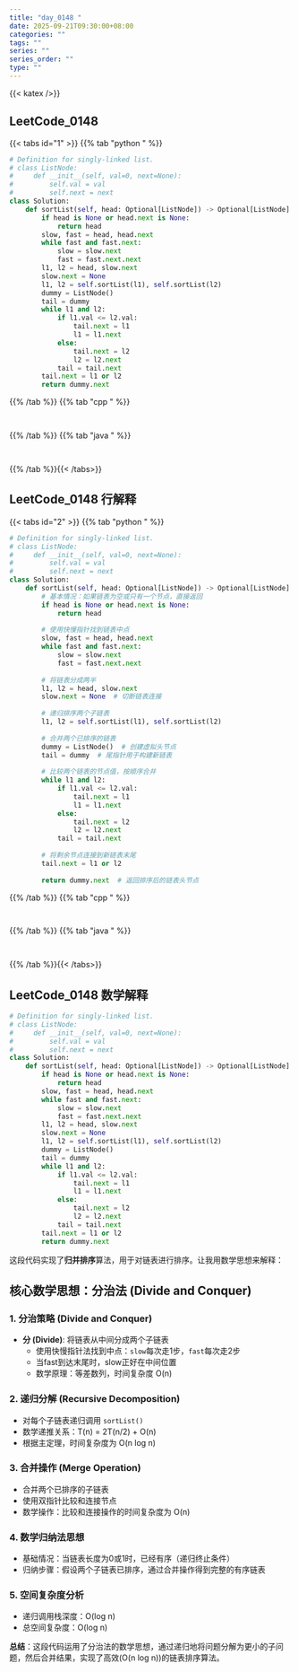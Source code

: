 ```yaml
---
title: "day_0148 "
date: 2025-09-21T09:30:00+08:00
categories: ""
tags: ""
series: ""
series_order: ""
type: ""
---
```


{{< katex />}}


## LeetCode_0148 

{{< tabs id="1" >}}
{{% tab "python " %}}

```python 
# Definition for singly-linked list.
# class ListNode:
#     def __init__(self, val=0, next=None):
#         self.val = val
#         self.next = next
class Solution:
    def sortList(self, head: Optional[ListNode]) -> Optional[ListNode]:
        if head is None or head.next is None:
            return head
        slow, fast = head, head.next
        while fast and fast.next:
            slow = slow.next
            fast = fast.next.next
        l1, l2 = head, slow.next
        slow.next = None
        l1, l2 = self.sortList(l1), self.sortList(l2)
        dummy = ListNode()
        tail = dummy
        while l1 and l2:
            if l1.val <= l2.val:
                tail.next = l1
                l1 = l1.next
            else:
                tail.next = l2
                l2 = l2.next
            tail = tail.next
        tail.next = l1 or l2
        return dummy.next 
```

{{% /tab %}}
{{% tab "cpp " %}}

```cpp 
 
```

{{% /tab %}}
{{% tab "java " %}}

```java 
 
```

{{% /tab %}}{{< /tabs>}}

## LeetCode_0148  行解释

{{< tabs id="2" >}}
{{% tab "python " %}}

```python 
# Definition for singly-linked list.
# class ListNode:
#     def __init__(self, val=0, next=None):
#         self.val = val
#         self.next = next
class Solution:
    def sortList(self, head: Optional[ListNode]) -> Optional[ListNode]:
        # 基本情况：如果链表为空或只有一个节点，直接返回
        if head is None or head.next is None:
            return head
        
        # 使用快慢指针找到链表中点
        slow, fast = head, head.next
        while fast and fast.next:
            slow = slow.next
            fast = fast.next.next
        
        # 将链表分成两半
        l1, l2 = head, slow.next
        slow.next = None  # 切断链表连接
        
        # 递归排序两个子链表
        l1, l2 = self.sortList(l1), self.sortList(l2)
        
        # 合并两个已排序的链表
        dummy = ListNode()  # 创建虚拟头节点
        tail = dummy  # 尾指针用于构建新链表
        
        # 比较两个链表的节点值，按顺序合并
        while l1 and l2:
            if l1.val <= l2.val:
                tail.next = l1
                l1 = l1.next
            else:
                tail.next = l2
                l2 = l2.next
            tail = tail.next
        
        # 将剩余节点连接到新链表末尾
        tail.next = l1 or l2
        
        return dummy.next  # 返回排序后的链表头节点
```

{{% /tab %}}
{{% tab "cpp " %}}

```cpp 
 
```

{{% /tab %}}
{{% tab "java " %}}

```java 
 
```

{{% /tab %}}{{< /tabs>}}

## LeetCode_0148  数学解释

```python 
# Definition for singly-linked list.
# class ListNode:
#     def __init__(self, val=0, next=None):
#         self.val = val
#         self.next = next
class Solution:
    def sortList(self, head: Optional[ListNode]) -> Optional[ListNode]:
        if head is None or head.next is None:
            return head
        slow, fast = head, head.next
        while fast and fast.next:
            slow = slow.next
            fast = fast.next.next
        l1, l2 = head, slow.next
        slow.next = None
        l1, l2 = self.sortList(l1), self.sortList(l2)
        dummy = ListNode()
        tail = dummy
        while l1 and l2:
            if l1.val <= l2.val:
                tail.next = l1
                l1 = l1.next
            else:
                tail.next = l2
                l2 = l2.next
            tail = tail.next
        tail.next = l1 or l2
        return dummy.next 
```


这段代码实现了**归并排序**算法，用于对链表进行排序。让我用数学思想来解释：

## 核心数学思想：分治法 (Divide and Conquer)

### 1. 分治策略 (Divide and Conquer)
- **分 (Divide)**: 将链表从中间分成两个子链表
  - 使用快慢指针法找到中点：`slow`每次走1步，`fast`每次走2步
  - 当fast到达末尾时，slow正好在中间位置
  - 数学原理：等差数列，时间复杂度 O(n)

### 2. 递归分解 (Recursive Decomposition)
- 对每个子链表递归调用 `sortList()`
- 数学递推关系：T(n) = 2T(n/2) + O(n)
- 根据主定理，时间复杂度为 O(n log n)

### 3. 合并操作 (Merge Operation)
- 合并两个已排序的子链表
- 使用双指针比较和连接节点
- 数学操作：比较和连接操作的时间复杂度为 O(n)

### 4. 数学归纳法思想
- 基础情况：当链表长度为0或1时，已经有序（递归终止条件）
- 归纳步骤：假设两个子链表已排序，通过合并操作得到完整的有序链表

### 5. 空间复杂度分析
- 递归调用栈深度：O(log n)
- 总空间复杂度：O(log n)

**总结**：这段代码运用了分治法的数学思想，通过递归地将问题分解为更小的子问题，然后合并结果，实现了高效(O(n log n))的链表排序算法。
